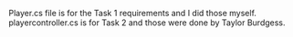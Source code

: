 Player.cs file is for the Task 1 requirements and I did those myself.
playercontroller.cs is for Task 2 and those were done by Taylor Burdgess.
